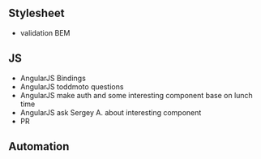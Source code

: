 ## Stylesheet
* validation BEM

## JS
* AngularJS Bindings
* AngularJS toddmoto questions
* AngularJS make auth and some interesting component base on lunch time
* AngularJS ask Sergey A. about interesting component
* PR

## Automation